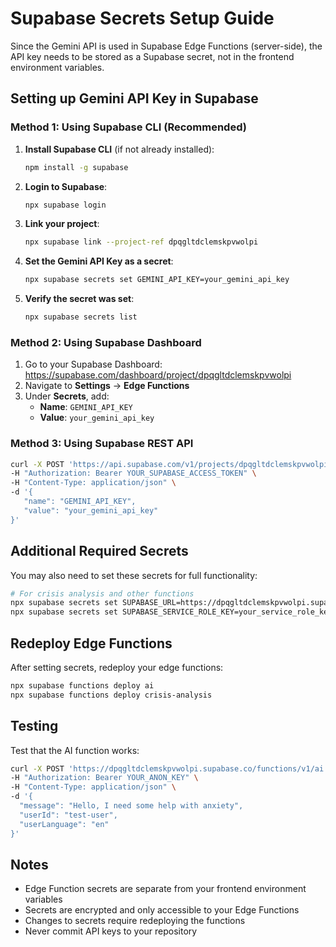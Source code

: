 # Supabase Secrets Setup Guide

Since the Gemini API is used in Supabase Edge Functions (server-side), the API key needs to be stored as a Supabase secret, not in the frontend environment variables.

## Setting up Gemini API Key in Supabase

### Method 1: Using Supabase CLI (Recommended)

1. **Install Supabase CLI** (if not already installed):

   ```bash
   npm install -g supabase
   ```

2. **Login to Supabase**:

   ```bash
   npx supabase login
   ```

3. **Link your project**:

   ```bash
   npx supabase link --project-ref dpqgltdclemskpvwolpi
   ```

4. **Set the Gemini API Key as a secret**:

   ```bash
   npx supabase secrets set GEMINI_API_KEY=your_gemini_api_key
   ```

5. **Verify the secret was set**:
   ```bash
   npx supabase secrets list
   ```

### Method 2: Using Supabase Dashboard

1. Go to your Supabase Dashboard: https://supabase.com/dashboard/project/dpqgltdclemskpvwolpi
2. Navigate to **Settings** → **Edge Functions**
3. Under **Secrets**, add:
   - **Name**: `GEMINI_API_KEY`
   - **Value**: `your_gemini_api_key`

### Method 3: Using Supabase REST API

```bash
curl -X POST 'https://api.supabase.com/v1/projects/dpqgltdclemskpvwolpi/secrets' \
-H "Authorization: Bearer YOUR_SUPABASE_ACCESS_TOKEN" \
-H "Content-Type: application/json" \
-d '{
   "name": "GEMINI_API_KEY",
   "value": "your_gemini_api_key"
}'
```

## Additional Required Secrets

You may also need to set these secrets for full functionality:

```bash
# For crisis analysis and other functions
npx supabase secrets set SUPABASE_URL=https://dpqgltdclemskpvwolpi.supabase.co
npx supabase secrets set SUPABASE_SERVICE_ROLE_KEY=your_service_role_key
```

## Redeploy Edge Functions

After setting secrets, redeploy your edge functions:

```bash
npx supabase functions deploy ai
npx supabase functions deploy crisis-analysis
```

## Testing

Test that the AI function works:

```bash
curl -X POST 'https://dpqgltdclemskpvwolpi.supabase.co/functions/v1/ai' \
-H "Authorization: Bearer YOUR_ANON_KEY" \
-H "Content-Type: application/json" \
-d '{
  "message": "Hello, I need some help with anxiety",
  "userId": "test-user",
  "userLanguage": "en"
}'
```

## Notes

- Edge Function secrets are separate from your frontend environment variables
- Secrets are encrypted and only accessible to your Edge Functions
- Changes to secrets require redeploying the functions
- Never commit API keys to your repository
